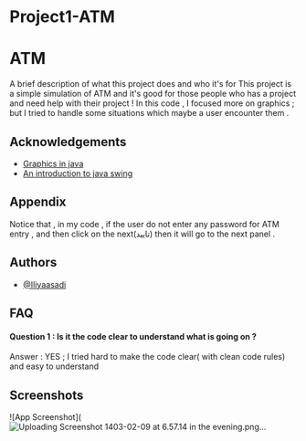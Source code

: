 # Project1-ATM

# ATM

A brief description of what this project does and who it's for
This project is a simple simulation of ATM and it's good for those people who 
has a project and need help with their project ! 
In this code , I focused more on graphics ; but I tried to handle some situations
which maybe a user encounter them . 


## Acknowledgements

 - [Graphics in java](https://docs.oracle.com/javase/tutorial/2d/basic2d/index.html)
 - [An introduction to java swing](https://www.geeksforgeeks.org/introduction-to-java-swing/)



## Appendix

Notice that , in my code , if the user do not enter any password for ATM entry , and then click on the next(تایید) then it will go to the next panel .


## Authors

- [@Iliyaasadi](https://github.com/iliyaasadi)










## FAQ

#### Question 1 : Is it the code clear to understand what is going on ?

Answer : YES ; I tried hard to make the code clear( with clean code rules) and easy to understand 



## Screenshots

![App Screenshot](![Uploading Screenshot 1403-02-09 at 6.57.14 in the evening.png…]()

